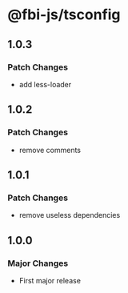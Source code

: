 # @fbi-js/tsconfig

## 1.0.3

### Patch Changes

- add less-loader

## 1.0.2

### Patch Changes

- remove comments

## 1.0.1

### Patch Changes

- remove useless dependencies

## 1.0.0

### Major Changes

- First major release
